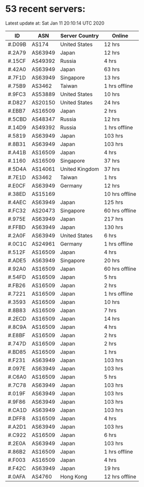 # 53 recent servers:

Latest update at: Sat Jan 11 20:10:14 UTC 2020

| ID | ASN | Server Country | Online |
| -- | --- | -------------- | ------ |
| #.D09B | AS174 | United States | 12 hrs |
| #.2A79 | AS63949 | Japan | 12 hrs |
| #.15CF | AS49392 | Russia | 4 hrs |
| #.42A0 | AS63949 | Japan | 63 hrs |
| #.7F1D | AS63949 | Singapore | 13 hrs |
| #.75B9 | AS3462 | Taiwan | 1 hrs offline |
| #.9FC3 | AS53889 | United States | 10 hrs |
| #.D827 | AS20150 | United States | 24 hrs |
| #.EBB7 | AS16509 | Japan | 2 hrs |
| #.5CBD | AS48347 | Russia | 12 hrs |
| #.14D9 | AS49392 | Russia | 1 hrs offline |
| #.5819 | AS63949 | Japan | 103 hrs |
| #.8B31 | AS63949 | Japan | 103 hrs |
| #.A41B | AS16509 | Japan | 4 hrs |
| #.1160 | AS16509 | Singapore | 37 hrs |
| #.5D4A | AS14061 | United Kingdom | 37 hrs |
| #.7E1D | AS3462 | Taiwan | 1 hrs |
| #.E0CF | AS63949 | Germany | 12 hrs |
| #.38ED | AS15169 |  | 10 hrs offline |
| #.4AEC | AS63949 | Japan | 125 hrs |
| #.FC32 | AS20473 | Singapore | 60 hrs offline |
| #.975E | AS63949 | Japan | 217 hrs |
| #.FFBD | AS63949 | Japan | 130 hrs |
| #.2A0F | AS63949 | United States | 6 hrs |
| #.0C1C | AS24961 | Germany | 1 hrs offline |
| #.512F | AS16509 | Japan | 4 hrs |
| #.ADE5 | AS63949 | Singapore | 20 hrs |
| #.92A0 | AS16509 | Japan | 60 hrs offline |
| #.54FD | AS16509 | Japan | 5 hrs |
| #.FB26 | AS16509 | Japan | 2 hrs |
| #.7221 | AS16509 | Japan | 1 hrs offline |
| #.3593 | AS16509 | Japan | 10 hrs |
| #.8B83 | AS16509 | Japan | 7 hrs |
| #.2ECD | AS16509 | Japan | 14 hrs |
| #.8C9A | AS16509 | Japan | 4 hrs |
| #.E8BF | AS16509 | Japan | 2 hrs |
| #.747D | AS16509 | Japan | 2 hrs |
| #.BD85 | AS16509 | Japan | 1 hrs |
| #.F231 | AS63949 | Japan | 103 hrs |
| #.097E | AS63949 | Japan | 103 hrs |
| #.C6A0 | AS16509 | Japan | 5 hrs |
| #.7C78 | AS63949 | Japan | 103 hrs |
| #.019F | AS63949 | Japan | 103 hrs |
| #.9F86 | AS63949 | Japan | 103 hrs |
| #.CA1D | AS63949 | Japan | 103 hrs |
| #.DFF8 | AS16509 | Japan | 4 hrs |
| #.A2D1 | AS63949 | Japan | 103 hrs |
| #.C922 | AS16509 | Japan | 6 hrs |
| #.2E0A | AS63949 | Japan | 103 hrs |
| #.86B2 | AS16509 | Japan | 1 hrs offline |
| #.F003 | AS16509 | Japan | 4 hrs |
| #.F42C | AS63949 | Japan | 19 hrs |
| #.0AFA | AS4760 | Hong Kong | 12 hrs offline |

